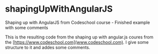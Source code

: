 shapingUpWithAngularJS
======================

Shaping up with AngularJS from Codeschool course - Finished example with some comments

This is the resulting code from the shaping up with angular.js coures from the [https://www.codeschool.com](www.codeschool.com).
I give some structure to it and addes some comments.
